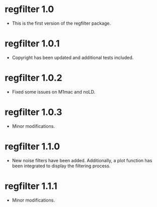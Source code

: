 # regfilter 1.0

* This is the first version of the regfilter package.

# regfilter 1.0.1

* Copyright has been updated and additional tests included.

# regfilter 1.0.2

* Fixed some issues on M1mac and noLD.

# regfilter 1.0.3

* Minor modifications.

# regfilter 1.1.0

* New noise filters have been added. Additionally, a plot function has been integrated to display the filtering process.

# regfilter 1.1.1

* Minor modifications.